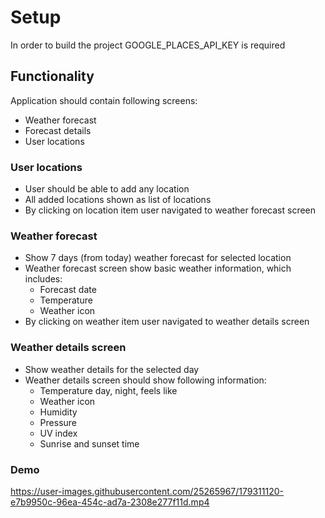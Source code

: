# Setup
In order to build the project GOOGLE_PLACES_API_KEY is required

## Functionality 
Application should contain following screens: 
- Weather forecast
- Forecast details  
- User locations
### User locations
- User should be able to add any location 
- All added locations shown as list of locations 
- By clicking on location item user navigated to weather forecast screen 
### Weather forecast 
- Show 7 days (from today) weather forecast for selected location 
- Weather forecast screen show basic weather information, which includes: 
  - Forecast date 
  - Temperature 
  - Weather icon 
- By clicking on weather item user navigated to weather details screen  
### Weather details screen 
- Show weather details for the selected day 
- Weather details screen should show following information: 
  - Temperature day, night, feels like 
  - Weather icon 
  - Humidity 
  - Pressure 
  - UV index 
  - Sunrise and sunset time

### Demo

https://user-images.githubusercontent.com/25265967/179311120-e7b9950c-96ea-454c-ad7a-2308e277f11d.mp4


